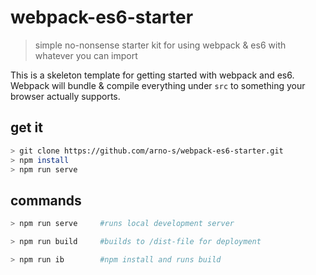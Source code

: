 # webpack-es6-starter
> simple no-nonsense starter kit for using webpack & es6 with whatever you can import

This is a skeleton template for getting started with webpack and es6.  
Webpack will bundle & compile everything under `src` to something your browser actually supports.  

## get it
```bash
> git clone https://github.com/arno-s/webpack-es6-starter.git
> npm install
> npm run serve
```
## commands
```bash
> npm run serve     #runs local development server
```
```bash
> npm run build     #builds to /dist-file for deployment
```
```bash
> npm run ib        #npm install and runs build
```
